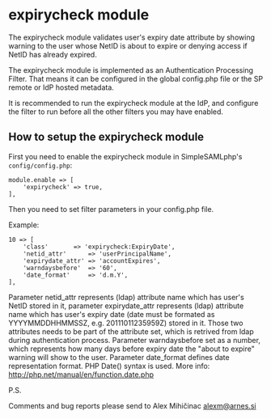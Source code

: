 expirycheck module
==================

The expirycheck module validates user's expiry date attribute by showing
warning to the user whose NetID is about to expire or denying access if NetID
has already expired.

The expirycheck module is implemented as an Authentication Processing Filter.
That means it can be configured in the global config.php file or the SP remote
or IdP hosted metadata.

It is recommended to run the expirycheck module at the IdP, and configure the
filter to run before all the other filters you may have enabled.

How to setup the expirycheck module
-----------------------------------

First you need to enable the expirycheck module in SimpleSAMLphp's `config/config.php`:

    module.enable => [
        'expirycheck' => true,
    ],

Then you need to set filter parameters in your config.php file.

Example:

	10 => [
		'class' 	  => 'expirycheck:ExpiryDate',
		'netid_attr' 	  => 'userPrincipalName',
		'expirydate_attr' => 'accountExpires',
		'warndaysbefore'  => '60',
		'date_format' 	  => 'd.m.Y',
	],


Parameter netid_attr represents (ldap) attribute name which has user's NetID stored in it,
parameter expirydate_attr represents (ldap) attribute name which has user's expiry date
(date must be formated as YYYYMMDDHHMMSSZ, e.g. 20111011235959Z) stored in it. Those two
attributes needs to be part of the attribute set, which is retrived from ldap during
authentication process.
Parameter warndaysbefore set as a number, which represents how many days before expiry
date the "about to expire" warning will show to the user.
Parameter date_format defines date representation format. PHP Date() syntax
is used. More info: http://php.net/manual/en/function.date.php

P.S.

Comments and bug reports please send to Alex Mihičinac <alexm@arnes.si>
